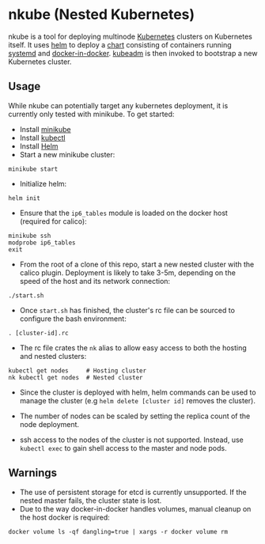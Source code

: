 # nkube (Nested Kubernetes)

nkube is a tool for deploying multinode
[Kubernetes](http://kubernetes.io) clusters on Kubernetes itself.  It
uses [helm](https://github.com/kubernetes/helm) to deploy a
[chart](https://github.com/kubernetes/helm/blob/master/docs/charts.md)
consisting of containers running
[systemd](https://www.freedesktop.org/wiki/Software/systemd/) and
[docker-in-docker](https://github.com/jpetazzo/dind).
[kubeadm](http://kubernetes.io/docs/getting-started-guides/kubeadm/)
is then invoked to bootstrap a new Kubernetes cluster.

## Usage

While nkube can potentially target any kubernetes deployment, it is
currently only tested with minikube.  To get started:

- Install [minikube](https://github.com/kubernetes/minikube/releases)
- Install [kubectl](http://kubernetes.io/docs/user-guide/prereqs/)
- Install [Helm](https://github.com/kubernetes/helm#install)
- Start a new minikube cluster:

```
minikube start
```

- Initialize helm:

```
helm init
```

- Ensure that the ``ip6_tables`` module is loaded on the docker host (required for calico):

```
minikube ssh
modprobe ip6_tables
exit
```

- From the root of a clone of this repo, start a new nested cluster
  with the calico plugin.  Deployment is likely to take 3-5m,
  depending on the speed of the host and its network connection:

```
./start.sh
```

- Once ``start.sh`` has finished, the cluster's rc file can be sourced to
  configure the bash environment:

```
. [cluster-id].rc
```

- The rc file crates the ``nk`` alias to allow easy access to both the
  hosting and nested clusters:

```
kubectl get nodes     # Hosting cluster
nk kubectl get nodes  # Nested cluster
```

- Since the cluster is deployed with helm, helm commands can be used
  to manage the cluster (e.g ``helm delete [cluster id]`` removes the
  cluster).

- The number of nodes can be scaled by setting the replica count of
  the node deployment.

- ssh access to the nodes of the cluster is not supported.  Instead,
  use ``kubectl exec`` to gain shell access to the master and node
  pods.

## Warnings

- The use of persistent storage for etcd is currently unsupported.  If
  the nested master fails, the cluster state is lost.
- Due to the way docker-in-docker handles volumes, manual cleanup on
  the host docker is required:

```
docker volume ls -qf dangling=true | xargs -r docker volume rm
```
